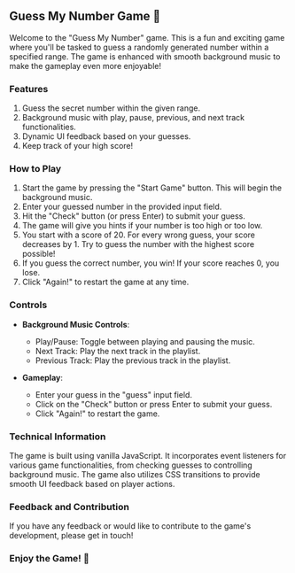 ## **Guess My Number Game** 🎲

Welcome to the "Guess My Number" game. This is a fun and exciting game where you'll be tasked to guess a randomly generated number within a specified range. The game is enhanced with smooth background music to make the gameplay even more enjoyable!

### **Features**
1. Guess the secret number within the given range.
2. Background music with play, pause, previous, and next track functionalities.
3. Dynamic UI feedback based on your guesses.
4. Keep track of your high score!

### **How to Play**
1. Start the game by pressing the "Start Game" button. This will begin the background music.
2. Enter your guessed number in the provided input field.
3. Hit the "Check" button (or press Enter) to submit your guess.
4. The game will give you hints if your number is too high or too low.
5. You start with a score of 20. For every wrong guess, your score decreases by 1. Try to guess the number with the highest score possible!
6. If you guess the correct number, you win! If your score reaches 0, you lose.
7. Click "Again!" to restart the game at any time.

### **Controls**
* **Background Music Controls**:
  - Play/Pause: Toggle between playing and pausing the music.
  - Next Track: Play the next track in the playlist.
  - Previous Track: Play the previous track in the playlist.

* **Gameplay**:
  - Enter your guess in the "guess" input field.
  - Click on the "Check" button or press Enter to submit your guess.
  - Click "Again!" to restart the game.

### **Technical Information**
The game is built using vanilla JavaScript. It incorporates event listeners for various game functionalities, from checking guesses to controlling background music. The game also utilizes CSS transitions to provide smooth UI feedback based on player actions.

### **Feedback and Contribution**
If you have any feedback or would like to contribute to the game's development, please get in touch!

### **Enjoy the Game!** 🎉